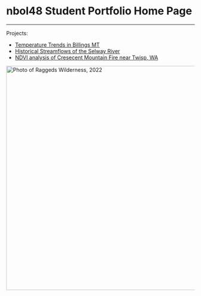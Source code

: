 # nbol48 Student Portfolio Home Page

***

Projects: 

* [Temperature Trends in Billings MT](https://nbol48.github.io/Earthlabnb.github.io/notebooks/mean-temp-over-time-billings-mt.html)
* [Historical Streamflows of the Selway River](https://nbol48.github.io/Earthlabnb.github.io/notebooks/flood-return-selway-river.html)
* [NDVI analysis of Cresecent Mountain Fire near Twisp, WA](https://nbol48.github.io/Earthlabnb.github.io/notebooks/crescent-mtn-fire-raster-data.html)


<img src="/Earthlabnb.github.io/img/4405B35F-B11A-4860-820C-7C77B24DC3B1_1_105_c.jpeg" alt="Photo of Raggeds Wilderness, 2022" width=600>
